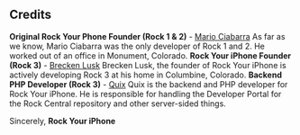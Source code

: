 ## Credits

**Original Rock Your Phone Founder (Rock 1 & 2)** - [Mario Ciabarra](https://twitter.com/mariociabarra/)
As far as we know, Mario Ciabarra was the only developer of Rock 1 and 2. He worked out of an office in Monument, Colorado.
**Rock Your iPhone Founder (Rock 3)** - [Brecken Lusk](https://twitter.com/BreckenLusk/)
Brecken Lusk, the founder of Rock Your iPhone is actively developing Rock 3 at his home in Columbine, Colorado.
**Backend PHP Developer (Rock 3)** - [Quix](https://twitter.com/QuixThe2nd/)
Quix is the backend and PHP developer for Rock Your iPhone. He is responsible for handling the Developer Portal for the Rock Central repository and other server-sided things.


Sincerely,
**Rock Your iPhone**
